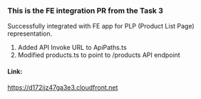 ### This is the FE integration PR from the Task 3

Successfully integrated with FE app for PLP (Product List Page) representation.

  1. Added API Invoke URL to ApiPaths.ts
  2. Modified products.ts to point to /products API endpoint
    
#### Link:

https://d172ijz47ga3e3.cloudfront.net





